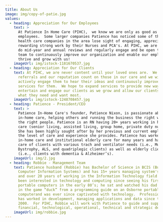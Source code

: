 ```yaml
---
title: About Us
image: img/copy-of-patie.jpg
values:
  - heading: Appreciation for Our Employees
    text: >
      At Patience In Home Care (PIHC),  we know we are only as good as our
      employees.  Some larger companies Patience has noticed some of the larger
      health care companies in the area lose sight of engaging, appreciating and
      rewarding strong work by their Nurses and PCA's. At PIHC, we are going to
      do mid-year and annual reviews and regularly engage and be open to our
      team to continuously improve our organization and enable our employees to
      thrive and grow with us!
    imageUrl: img/istock-1181670537.jpg
  - heading: Appreciation for Our Clients
    text: At PIHC, we are never content until your loved ones are.  We know our best
      referrals and our reputation count on those in our care and we will
      actively engage them to hear their ideas and continuously improve our
      services for them.  We hope to expand services to provide new ways to
      entertain and engage our clients as we grow and allow our clients to drive
      what they need and want most.
    imageUrl: img/istock-1248708457.jpg
  - heading: Patience - President/CEO
    text: >
      Patience In-Home Care's founder, Patience Nixon, is passionate about
      in-home care, helping others and running the business the right way with
      the right people. Patience is an RN having 20+ years working in health
      care (senior living, assisted living, group home, private duty nursing).
      She has been highly sought after by her previous and current employers for
      the level of care and experience she provides. Patience has worked in
      in-home care and institutional elderly care for many years and has taken
      care of clients with various trach and ventilator needs (i.e., Muscular
      Dystrophy, ALS, and quadriplegic clients) as well as elderly clients
      (i.e., clients with dementia & Alzheimer’s).
    imageUrl: img/2.jpg
  - heading: Robbie - Management Team
    text: Patience husband (Robbie) has Bachelor of Science in BCIS (Business
      Computer Information Systems) and has 15+ years managing system's teams
      and over 20 years of working in the Information Technology field. He’s
      been interested in technology and computing since seeing his first
      portable computers in the early 80’s; he sat and watched his dad program
      in the game “duck” from a programming guide on an Osborne portable
      computerand was ever since captivated with technology.  Professionally, he
      has worked in development, managing applications and data since the year
      2000.  For PIHC, Robbie will work with Patience to guide and support
      financial, technological, operational, technical and strategic decisions.
    imageUrl: img/robbie.jpg
---
```

